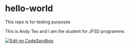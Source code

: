 # hello-world

This repo is for testing purposes

This is Andy Teo and I am the student for JFSD programme.

[![Edit on CodeSandbox](https://codesandbox.io/static/img/play-codesandbox.svg)](https://codesandbox.io/s/github/frisbee8/hello-world)
